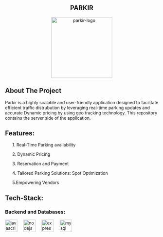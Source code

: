 <div align="center">
    <h2 align="center"><strong>PARKIR</strong></h2>
  <a href="https://imgbb.com/"><img src="https://i.ibb.co/PhzFCF6/parkir-logo.png" alt="parkir-logo" border="0" width ="200" height="200" ></a>
  <p align="center"></p>
</div>
<h2>

## About The Project

<p>Parkir is a highly scalable and user-friendly application designed to facilitate efficient traffic distrubution by leveraging real-time parking updates and accurate Dynamic pricing by using geo tracking technology. This repository contains the server side of the application.</p>
<h2>

## Features:

<ul>1. Real-Time Parking availability</ul>
<ul>2. Dynamic Pricing</ul>
<ul>3. Reservation and Payment</ul>
<ul>4. Tailored Parking Solutions: Spot Optimization </ul>
<ul>5.Empowering Vendors</ul>
<h2>

## Tech-Stack:

### Backend and Databases:

<div align="left">
<img src="https://cdn.jsdelivr.net/gh/devicons/devicon/icons/javascript/javascript-original.svg" height="40" alt="javascript logo"  />
<img width="12" />
<img src="https://cdn.jsdelivr.net/gh/devicons/devicon/icons/nodejs/nodejs-original.svg" height="40" alt="nodejs logo"  />
<img width="12" />
<img src="https://cdn.jsdelivr.net/gh/devicons/devicon/icons/express/express-original.svg" height="40" alt="express logo"  />
<img width="12" />
<img src="https://cdn.jsdelivr.net/gh/devicons/devicon/icons/mysql/mysql-original.svg" height="40" alt="mysql logo"  />
<img width="12" />
  
</div>
<h2>
